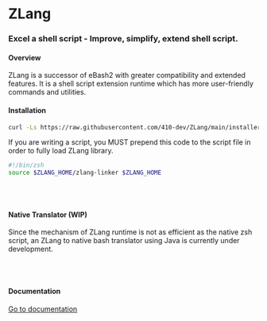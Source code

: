 # ZLang

### Excel a shell script - Improve, simplify, extend shell script.


#### Overview

ZLang is a successor of eBash2 with greater compatibility and extended features. It is a shell script extension runtime which has more user-friendly commands and utilities.


#### Installation
```bash 
curl -Ls https://raw.githubusercontent.com/410-dev/ZLang/main/installer.zsh | zsh
```

If you are writing a script, you MUST prepend this code to the script file in order to fully load ZLang library.
```bash
#!/bin/zsh
source $ZLANG_HOME/zlang-linker $ZLANG_HOME
```

<br>
<br>


#### Native Translator (WIP)

Since the mechanism of ZLang runtime is not as efficient as the native zsh script, an ZLang to native bash translator using Java is currently under development.

<br>

<br>

#### Documentation

[Go to documentation](./doc/Main.md)

